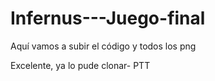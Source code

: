 # Infernus---Juego-final
Aquí vamos a subir el código y todos los png

Excelente, ya lo pude clonar- PTT
